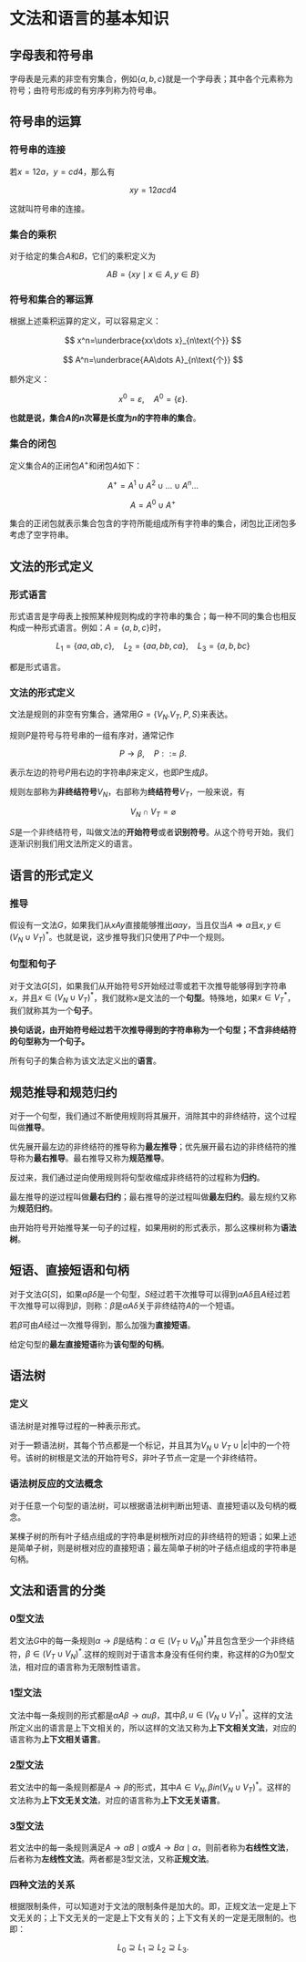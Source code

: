 # 文法和语言的基本知识

## 字母表和符号串

字母表是元素的非空有穷集合，例如$\{a,b,c\}$就是一个字母表；其中各个元素称为符号；由符号形成的有穷序列称为符号串。

## 符号串的运算

### 符号串的连接

若$x=12a$，$y=cd4$，那么有


$$
xy=12acd4
$$


这就叫符号串的连接。

### 集合的乘积

对于给定的集合$A$和$B$，它们的乘积定义为


$$
AB=\{xy\mid x\in A,y\in B\}
$$


### 符号和集合的幂运算

根据上述乘积运算的定义，可以容易定义：


$$
x^n=\underbrace{xx\dots x}_{n\text{个}}
$$

$$
A^n=\underbrace{AA\dots A}_{n\text{个}}
$$

额外定义：


$$
x^0=\varepsilon,\quad A^0=\{\varepsilon \}.
$$


**也就是说，集合$A$的$n$次幂是长度为$n$的字符串的集合**。

### 集合的闭包

定义集合$A$的正闭包$A^+$和闭包$A$如下：


$$
A^+=A^1\cup A^2\cup \dots\cup A^n\dots
$$

$$
A=A^0\cup A^+
$$

集合的正闭包就表示集合包含的字符所能组成所有字符串的集合，闭包比正闭包多考虑了空字符串。

## 文法的形式定义

### 形式语言

形式语言是字母表上按照某种规则构成的字符串的集合；每一种不同的集合也相反构成一种形式语言。例如：$A=\{a,b,c\}$时，


$$
L_1=\{aa,ab,c\},\quad L_2=\{aa,bb,ca\},\quad L_3=\{a,b,bc\}
$$


都是形式语言。

### 文法的形式定义

文法是规则的非空有穷集合，通常用$G=\{V_N.V_T,P,S\}$来表达。

规则$P$是符号与符号串的一组有序对，通常记作


$$
P\rightarrow\beta,\quad P::=\beta.
$$


表示左边的符号$P$用右边的字符串$\beta$来定义，也即$P$生成$\beta$。

规则左部称为**非终结符号**$V_N$，右部称为**终结符号**$V_T$，一般来说，有


$$
V_N\cap V_T=\varnothing
$$

$S$是一个非终结符号，叫做文法的**开始符号**或者**识别符号**。从这个符号开始，我们逐渐识别我们用文法所定义的语言。

## 语言的形式定义

### 推导

假设有一文法$G$，如果我们从$xAy$直接能够推出$a\alpha y$，当且仅当$A\Rightarrow \alpha$且$x,y \in (V_N\cup V_T)^*$。也就是说，这步推导我们只使用了$P$中一个规则。

### 句型和句子

对于文法$G[S]$，如果我们从开始符号$S$开始经过零或若干次推导能够得到字符串$x$，并且$x\in (V_N\cup V_T) ^*$，我们就称$x$是文法的一个**句型**。特殊地，如果$x\in V_T ^*$，我们就称其为一个**句子**。

**换句话说，由开始符号经过若干次推导得到的字符串称为一个句型；不含非终结符的句型称为一个句子。**

所有句子的集合称为该文法定义出的**语言**。

## 规范推导和规范归约

对于一个句型，我们通过不断使用规则将其展开，消除其中的非终结符，这个过程叫做**推导**。

优先展开最左边的非终结符的推导称为**最左推导**；优先展开最右边的非终结符的推导称为**最右推导**。最右推导又称为**规范推导**。

反过来，我们通过逆向使用规则将句型收缩成非终结符的过程称为**归约**。

最左推导的逆过程叫做**最右归约**；最右推导的逆过程叫做**最左归约**。最左规约又称为**规范归约**。

由开始符号开始推导某一句子的过程，如果用树的形式表示，那么这棵树称为**语法树**。

## 短语、直接短语和句柄

对于文法$G[S]$，如果$\alpha \beta \delta$是一个句型，$S$经过若干次推导可以得到$\alpha A\delta$且$A$经过若干次推导可以得到$\beta$，则称：$\beta$是$\alpha A\delta$关于非终结符$A$的一个短语。

若$\beta$可由$A$经过一次推导得到，那么加强为**直接短语**。

给定句型的**最左直接短语**称为**该句型的句柄**。

## 语法树

### 定义

语法树是对推导过程的一种表示形式。

对于一颗语法树，其每个节点都是一个标记，并且其为$V_N\cup V_T\cup \left |\varepsilon\right |$中的一个符号。该树的树根是文法的开始符号$S$，非叶子节点一定是一个非终结符。

### 语法树反应的文法概念

对于任意一个句型的语法树，可以根据语法树判断出短语、直接短语以及句柄的概念。

某棵子树的所有叶子结点组成的字符串是树根所对应的非终结符的短语；如果上述是简单子树，则是树根对应的直接短语；最左简单子树的叶子结点组成的字符串是句柄。

## 文法和语言的分类

### 0型文法

若文法$G$中的每一条规则$\alpha\to\beta$是结构：$\alpha \in (V_T\cup V_N)^*$并且包含至少一个非终结符，$\beta \in (V_T\cup V_N)^*$.这样的规则对于语言本身没有任何约束，称这样的$G$为0型文法，相对应的语言称为无限制性语言。

### 1型文法

文法中每一条规则的形式都是$\alpha A\beta \to \alpha u \beta$，其中$\beta ,u\in (V_N\cup V_T)^*$。这样的文法所定义出的语言是上下文相关的，所以这样的文法又称为**上下文相关文法**，对应的语言称为**上下文相关语言**。

### 2型文法

若文法中的每一条规则都是$A\to \beta$的形式，其中$A\in V_N,\beta in (V_N\cup V_T)^*$。这样的文法称为**上下文无关文法**，对应的语言称为**上下文无关语言**。

### 3型文法

若文法中的每一条规则满足$A\to \alpha B\mid \alpha$或$A\to B\alpha \mid \alpha$，则前者称为**右线性文法**，后者称为**左线性文法**。两者都是3型文法，又称**正规文法**。

### 四种文法的关系

根据限制条件，可以知道对于文法的限制条件是加大的。即，正规文法一定是上下文无关的；上下文无关的一定是上下文有关的；上下文有关的一定是无限制的。也即：

$$
L_0\supseteq L_1\supseteq L_2\supseteq L_3.
$$
